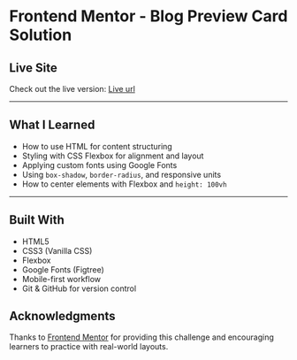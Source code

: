# Frontend Mentor - Blog Preview Card Solution

## Live Site

Check out the live version: [Live url](https://beauyonradee.github.io/blog-preview/)  

---

## What I Learned

- How to use HTML for content structuring
- Styling with CSS Flexbox for alignment and layout
- Applying custom fonts using Google Fonts
- Using `box-shadow`, `border-radius`, and responsive units
- How to center elements with Flexbox and `height: 100vh`

---

## Built With

- HTML5
- CSS3 (Vanilla CSS)
- Flexbox
- Google Fonts (Figtree)
- Mobile-first workflow
- Git & GitHub for version control

## Acknowledgments

Thanks to [Frontend Mentor](https://www.frontendmentor.io) for providing this challenge and encouraging learners to practice with real-world layouts.
